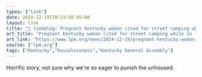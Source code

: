 ```yaml
---
types: ["link"]
date: 2024-12-19T18:23:58-05:00
layout: link
title: "🔗 linkblog: Pregnant Kentucky woman cited for street camping while in labor'"
art_title: "Pregnant Kentucky woman cited for street camping while in labor"
art_link: "https://www.lpm.org/news/2024-12-19/pregnant-kentucky-woman-cited-for-street-camping-while-in-labor"
source: ["lpm.org"]
tags: ["Kentucky","houselessness","Kentucky General Assembly"]
---
```

Horrific story; not sure why we're so eager to punish the unhoused.
